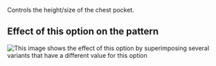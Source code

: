 Controls the height/size of the chest pocket.

## Effect of this option on the pattern

![This image shows the effect of this option by superimposing several variants that have a different value for this option](carlton\_chestpocketheight\_sample.svg "Effect of this option on the pattern")
